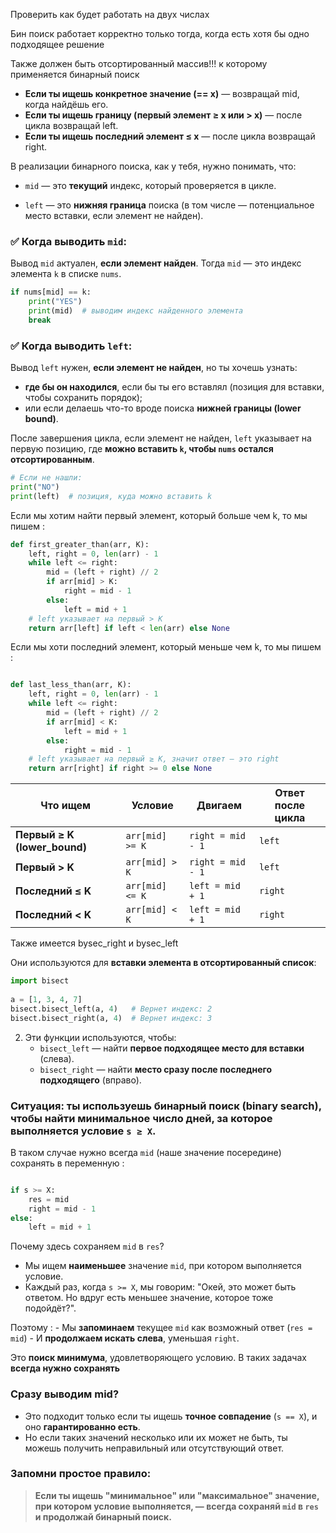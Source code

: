Проверить как будет работать на двух числах 

Бин поиск работает корректно только тогда, когда есть хотя бы одно подходящее решение 

Также должен быть отсортированный массив!!! к которому применяется бинарный поиск 



- **Если ты ищешь конкретное значение (== x)** — возвращай mid, когда найдёшь его.
- **Если ты ищешь границу (первый элемент ≥ x или > x)** — после цикла возвращай left.
- **Если ты ищешь последний элемент ≤ x** — после цикла возвращай right.





В реализации бинарного поиска, как у тебя, нужно понимать, что:

- `mid` — это **текущий** индекс, который проверяется в цикле.
    
- `left` — это **нижняя граница** поиска (в том числе — потенциальное место вставки, если элемент не найден).


### ✅ Когда выводить `mid`:

Вывод `mid` актуален, **если элемент найден**. Тогда `mid` — это индекс элемента `k` в списке `nums`.


```python
if nums[mid] == k:     
	print("YES")     
	print(mid)  # выводим индекс найденного элемента     
    break
```



### ✅ Когда выводить `left`:

Вывод `left` нужен, **если элемент не найден**, но ты хочешь узнать:

- **где бы он находился**, если бы ты его вставлял (позиция для вставки, чтобы сохранить порядок);
- или если делаешь что-то вроде поиска **нижней границы (lower bound)**.


После завершения цикла, если элемент не найден, `left` указывает на первую позицию, где **можно вставить `k`, чтобы `nums` остался отсортированным**.


```python
# Если не нашли: 
print("NO") 
print(left)  # позиция, куда можно вставить k
```



Если мы хотим найти первый элемент, который больше чем k, то мы пишем : 

```python
def first_greater_than(arr, K):
    left, right = 0, len(arr) - 1
    while left <= right:
        mid = (left + right) // 2
        if arr[mid] > K:
            right = mid - 1
        else:
            left = mid + 1
    # left указывает на первый > K
    return arr[left] if left < len(arr) else None

```


Если мы хоти последний элемент, который меньше чем k, то мы пишем : 

```python

def last_less_than(arr, K):
    left, right = 0, len(arr) - 1
    while left <= right:
        mid = (left + right) // 2
        if arr[mid] < K:
            left = mid + 1
        else:
            right = mid - 1
    # left указывает на первый ≥ K, значит ответ — это right
    return arr[right] if right >= 0 else None

```





|Что ищем|Условие|Двигаем|Ответ после цикла|
|---|---|---|---|
|**Первый ≥ K (lower_bound)**|`arr[mid] >= K`|`right = mid - 1`|`left`|
|**Первый > K**|`arr[mid] > K`|`right = mid - 1`|`left`|
|**Последний ≤ K**|`arr[mid] <= K`|`left = mid + 1`|`right`|
|**Последний < K**|`arr[mid] < K`|`left = mid + 1`|`right`|




Также имеется bysec_right и bysec_left 

Они используются для **вставки элемента в отсортированный список**:
        
```python
import bisect
        
a = [1, 3, 4, 7]
bisect.bisect_left(a, 4)   # Вернет индекс: 2
bisect.bisect_right(a, 4)  # Вернет индекс: 3
 ```
        
2. Эти функции используются, чтобы:
    - `bisect_left` — найти **первое подходящее место для вставки** (слева).
    - `bisect_right` — найти **место сразу после последнего подходящего** (вправо).
        




### Ситуация: ты используешь **бинарный поиск** (binary search), чтобы найти **минимальное число дней**, за которое выполняется условие `s ≥ X`.

В таком случае нужно всегда `mid` (наше значение посередине) сохранять в переменную : 

```python

if s >= X:
    res = mid
    right = mid - 1
else:
    left = mid + 1

```


Почему здесь сохраняем `mid` в `res`?
- Мы ищем **наименьшее** значение `mid`, при котором выполняется условие.
- Каждый раз, когда `s >= X`, мы говорим: "Окей, это может быть ответом. Но вдруг есть меньшее значение, которое тоже подойдёт?".

Поэтому :
    - Мы **запоминаем** текущее `mid` как возможный ответ (`res = mid`)
    - И **продолжаем искать слева**, уменьшая `right`.
        
Это **поиск минимума**, удовлетворяющего условию. В таких задачах **всегда нужно сохранять**


### Сразу выводим mid?

- Это подходит только если ты ищешь **точное совпадение** (`s == X`), и оно **гарантированно есть**.
- Но если таких значений несколько или их может не быть, ты можешь получить неправильный или отсутствующий ответ.


### Запомни простое правило:

> **Если ты ищешь "минимальное" или "максимальное" значение, при котором условие выполняется, — всегда сохраняй `mid` в `res` и продолжай бинарный поиск.**




